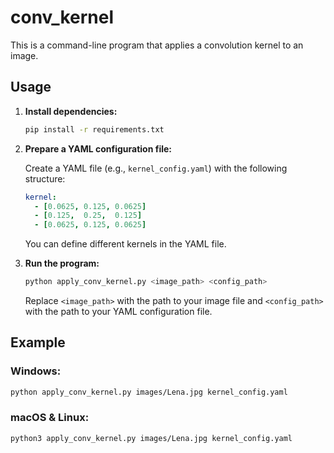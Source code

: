 # conv_kernel

This is a command-line program that applies a convolution kernel to an image.

## Usage

1.  **Install dependencies:**

    ```bash
    pip install -r requirements.txt
    ```

2.  **Prepare a YAML configuration file:**

    Create a YAML file (e.g., `kernel_config.yaml`) with the following structure:

    ```yaml
    kernel:
      - [0.0625, 0.125, 0.0625]
      - [0.125,  0.25,  0.125]
      - [0.0625, 0.125, 0.0625]
    ```

    You can define different kernels in the YAML file.

3.  **Run the program:**

    ```bash
    python apply_conv_kernel.py <image_path> <config_path>
    ```

    Replace `<image_path>` with the path to your image file and `<config_path>` with the path to your YAML configuration file.

## Example 
### Windows:

```bash
python apply_conv_kernel.py images/Lena.jpg kernel_config.yaml
```

### macOS & Linux:

```bash
python3 apply_conv_kernel.py images/Lena.jpg kernel_config.yaml
```